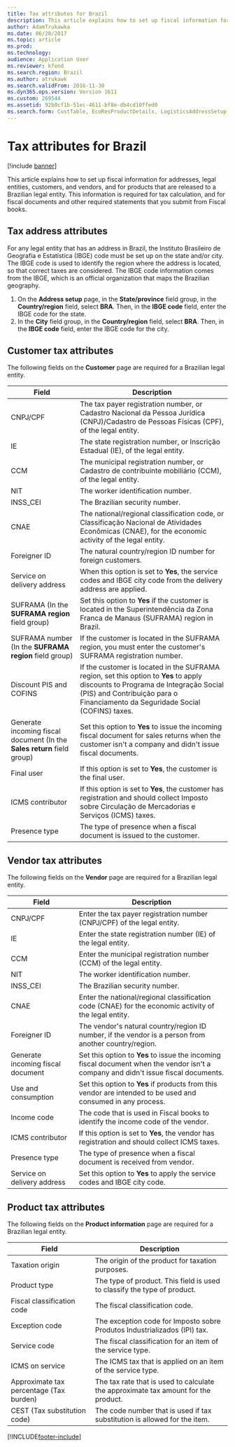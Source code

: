 ```yaml
---
title: Tax attributes for Brazil
description: This article explains how to set up fiscal information for addresses, legal entities, customers, and vendors, and for products that are released to a Brazilian legal entity. This information is required for tax calculation, and for fiscal documents and other required statements that you submit from Fiscal books.
author: AdamTrukawka
ms.date: 06/20/2017
ms.topic: article
ms.prod: 
ms.technology: 
audience: Application User
ms.reviewer: kfend
ms.search.region: Brazil
ms.author: atrukawk
ms.search.validFrom: 2016-11-30
ms.dyn365.ops.version: Version 1611
ms.custom: 269544
ms.assetid: 92b0cf1b-51ec-4611-bf8e-db4cd10ffed0
ms.search.form: CustTable, EcoResProductDetails, LogisticsAddressSetup
---
```


# Tax attributes for Brazil

[!include [banner](../includes/banner.md)]

This article explains how to set up fiscal information for addresses, legal entities, customers, and vendors, and for products that are released to a Brazilian legal entity. This information is required for tax calculation, and for fiscal documents and other required statements that you submit from Fiscal books.

## Tax address attributes

For any legal entity that has an address in Brazil, the Instituto Brasileiro de Geografia e Estatística (IBGE) code must be set up on the state and/or city. The IBGE code is used to identify the region where the address is located, so that correct taxes are considered. The IBGE code information comes from the IBGE, which is an official organization that maps the Brazilian geography.

1.  On the **Address setup** page, in the **State/province** field group, in the **Country/region** field, select **BRA**. Then, in the **IBGE code** field, enter the IBGE code for the state.
2.  In the **City** field group, in the **Country/region** field, select **BRA**. Then, in the **IBGE code** field, enter the IBGE code for the city.

## Customer tax attributes
The following fields on the **Customer** page are required for a Brazilian legal entity.

| Field                                                                   | Description                                                                                                                                                                                                       |
|-------------------------------------------------------------------------|-------------------------------------------------------------------------------------------------------------------------------------------------------------------------------------------------------------------|
| CNPJ/CPF                                                                | The tax payer registration number, or Cadastro Nacional da Pessoa Jurídica (CNPJ)/Cadastro de Pessoas Físicas (CPF), of the legal entity.                                                                         |
| IE                                                                      | The state registration number, or Inscrição Estadual (IE), of the legal entity.                                                                                                                                   |
| CCM                                                                     | The municipal registration number, or Cadastro de contribuinte mobiliário (CCM), of the legal entity.                                                                                                             |
| NIT                                                                     | The worker identification number.                                                                                                                                                                                 |
| INSS\_CEI                                                               | The Brazilian security number.                                                                                                                                                                                    |
| CNAE                                                                    | The national/regional classification code, or Classificação Nacional de Atividades Econômicas (CNAE), for the economic activity of the legal entity.                                                                       |
| Foreigner ID                                                            | The natural country/region ID number for foreign customers.                                                                                                                                                       |
| Service on delivery address                                             | When this option is set to **Yes**, the service codes and IBGE city code from the delivery address are applied.                                                                                                   |
| SUFRAMA (In the **SUFRAMA region** field group)                         | Set this option to **Yes** if the customer is located in the Superintendência da Zona Franca de Manaus (SUFRAMA) region in Brazil.                                                                                |
| SUFRAMA number (In the **SUFRAMA region** field group)                  | If the customer is located in the SUFRAMA region, you must enter the customer's SUFRAMA registration number.                                                                                                      |
| Discount PIS and COFINS                                                 | If the customer is located in the SUFRAMA region, set this option to **Yes** to apply discounts to Programa de Integração Social (PIS) and Contribuição para o Financiamento da Seguridade Social (COFINS) taxes. |
| Generate incoming fiscal document (In the **Sales return** field group) | Set this option to **Yes** to issue the incoming fiscal document for sales returns when the customer isn't a company and didn't issue fiscal documents.                                                           |
| Final user                                                              | If this option is set to **Yes**, the customer is the final user.                                                                                                                                                 |
| ICMS contributor                                                        | If this option is set to **Yes**, the customer has registration and should collect Imposto sobre Circulação de Mercadorias e Serviços (ICMS) taxes.                                                               |
| Presence type                                                           | The type of presence when a fiscal document is issued to the customer.                                                                                                                                            |

## Vendor tax attributes
The following fields on the **Vendor** page are required for a Brazilian legal entity.

| Field                             | Description                                                                                                                         |
|-----------------------------------|-------------------------------------------------------------------------------------------------------------------------------------|
| CNPJ/CPF                          | Enter the tax payer registration number (CNPJ/CPF) of the legal entity.                                                             |
| IE                                | Enter the state registration number (IE) of the legal entity.                                                                       |
| CCM                               | Enter the municipal registration number (CCM) of the legal entity.                                                                  |
| NIT                               | The worker identification number.                                                                                                   |
| INSS\_CEI                         | The Brazilian security number.                                                                                                      |
| CNAE                              | Enter the national/regional classification code (CNAE) for the economic activity of the legal entity.                                        |
| Foreigner ID                      | The vendor's natural country/region ID number, if the vendor is a person from another country/region.                               |
| Generate incoming fiscal document | Set this option to **Yes** to issue the incoming fiscal document when the vendor isn't a company and didn't issue fiscal documents. |
| Use and consumption               | Set this option to **Yes** if products from this vendor are intended to be used and consumed in any process.                        |
| Income code                       | The code that is used in Fiscal books to identify the income code of the vendor.                                                    |
| ICMS contributor                  | If this option is set to **Yes**, the vendor has registration and should collect ICMS taxes.                                        |
| Presence type                     | The type of presence when a fiscal document is received from vendor.                                                                |
| Service on delivery address       | Set this option to **Yes** to apply the service codes and IBGE city code.                                                           |

## Product tax attributes
The following fields on the **Product information** page are required for a Brazilian legal entity.

| Field                                   | Description                                                                        |
|-----------------------------------------|------------------------------------------------------------------------------------|
| Taxation origin                         | The origin of the product for taxation purposes.                                   |
| Product type                            | The type of product. This field is used to classify the type of product.           |
| Fiscal classification code              | The fiscal classification code.                                                    |
| Exception code                          | The exception code for Imposto sobre Produtos Industrializados (IPI) tax.          |
| Service code                            | The fiscal classification for an item of the service type.                         |
| ICMS on service                         | The ICMS tax that is applied on an item of the service type.                       |
| Approximate tax percentage (Tax burden) | The tax rate that is used to calculate the approximate tax amount for the product. |
| CEST (Tax substitution code)            | The code number that is used if tax substitution is allowed for the item.          |







[!INCLUDE[footer-include](../../includes/footer-banner.md)]
